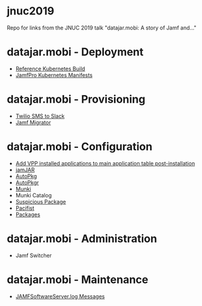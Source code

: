 # jnuc2019
Repo for links from the JNUC 2019 talk "datajar.mobi: A story of Jamf and…"

# datajar.mobi - Deployment
- [Reference Kubernetes Build](https://github.com/dataJAR/Reference-Kubernetes-Build)
- [JamfPro Kubernetes Manifests](https://github.com/jamf/kubernetesManifests)

# datajar.mobi - Provisioning
- [Twilio SMS to Slack](https://www.twilio.com/docs/studio/tutorials/how-to-post-sms-to-slack)
- [Jamf Migrator](https://github.com/jamf/JamfMigrator)

# datajar.mobi - Configuration
- [Add VPP installed applications to main application table post-installation](https://www.jamf.com/jamf-nation/feature-requests/6346/add-vpp-installed-applications-to-main-application-table-post-installation)
- [jamJAR](https://github.com/dataJAR/jamJAR)
- [AutoPkg](https://github.com/autopkg/autopkg)
- [AutoPkgr](https://github.com/lindegroup/autopkgr)
- [Munki](https://github.com/munki/munki)
- Munki Catalog
- [Suspicious Package](https://www.mothersruin.com/software/SuspiciousPackage/get.html)
- [Pacifist](https://www.charlessoft.com)
- [Packages](http://s.sudre.free.fr/Software/Packages/about.html)

# datajar.mobi - Administration
- Jamf Switcher

# datajar.mobi - Maintenance
- [JAMFSoftwareServer.log Messages](https://github.com/dataJAR/JAMFSoftwareServer.log-Messages)
